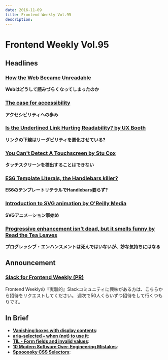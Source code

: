 ```yaml
---
date: 2016-11-09
title: Frontend Weekly Vol.95
description: 
---
```


# Frontend Weekly Vol.95

## Headlines

### [How the Web Became Unreadable](https://backchannel.com/how-the-web-became-unreadable-a781ddc711b6#.1hev1e9nt)

**Webはどうして読みづらくなってしまったのか**

### [The case for accessibility](http://engineroom.ft.com/2016/10/21/the-case-for-accessibility/)

**アクセシビリティへの歩み**

### [Is the Underlined Link Hurting Readability? by UX Booth](http://www.uxbooth.com/articles/is-the-underlined-link-hurting-readability/)

**リンクの下線はリーダビリティを悪化させている?**

### [You Can't Detect A Touchscreen by Stu Cox](http://www.stucox.com/blog/you-cant-detect-a-touchscreen/)

**タッチスクリーンを検出することはできない**

### [ES6 Template Literals, the Handlebars killer?](https://www.keithcirkel.co.uk/es6-template-literals/)

**ES6のテンプレートリテラルでHandlebars要らず?**

### [Introduction to SVG animation by O'Reilly Media](https://www.oreilly.com/learning/introduction-to-svg-animation)

**SVGアニメーション事始め**

### [Progressive enhancement isn’t dead, but it smells funny by Read the Tea Leaves](https://nolanlawson.com/2016/10/13/progressive-enhancement-isnt-dead-but-it-smells-funny/)

**プログレッシブ・エンハンスメントは死んではいないが、妙な気持ちにはなる**

## Announcement

### [Slack for Frontend Weekly (PR)](https://studiomohawk.typeform.com/to/Kj8Gaj)

Frontend Weeklyの『実験的』Slackコミュニティに興味がある方は、こちらから招待をリクエストしてください。 週次で50人くらいずつ招待をして行くつもりです。

## In Brief

* [**Vanishing boxes with display contents**](https://rachelandrew.co.uk/archives/2016/01/29/vanishing-boxes-with-display-contents/): 
* [**aria-selected – when (not) to use it**](https://www.stefanjudis.de/aria-selected-and-when-to-use-it.html): 
* [**TIL - Form fields and invalid values**](https://www.raymondcamden.com/2016/10/04/til-form-fields-and-invalid-values): 
* [**10 Modern Software Over-Engineering Mistakes**](https://medium.com/@rdsubhas/10-modern-software-engineering-mistakes-bc67fbef4fc8#.dp2c6j1wd): 
* [**Spoooooky CSS Selectors**](https://css-tricks.com/spoooooky-css-selectors/): 